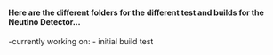 
#### Here are the different folders for the different test and builds for the Neutino Detector...

-currently working on:
     - initial build test
